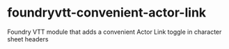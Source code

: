# foundryvtt-convenient-actor-link
Foundry VTT module that adds a convenient Actor Link toggle in character sheet headers
